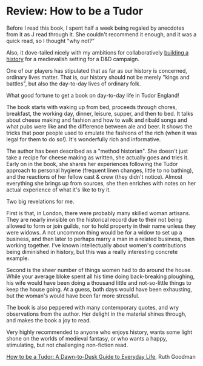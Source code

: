 # Review: How to be a Tudor

Before I read this book, I spent half a week being regaled by anecdotes from
it as J read through it. She couldn't recommend it enough, and it was a quick
read, so I thought "why not?"

Also, it dove-tailed nicely with my ambitions for collaboratively [building a
history](https://notes.jml.io/posts/2018-11-16-10:49.html) for a medievalish
setting for a D&D campaign.

One of our players has stipulated that as far as our history is concerned,
ordinary lives matter. That is, our history should not be merely "kings and
battles", but also the day-to-day lives of ordinary folk.

What good fortune to get a book on day-to-day life in Tudor England!

The book starts with waking up from bed, proceeds through chores, breakfast,
the working day, dinner, leisure, supper, and then to bed. It talks about
cheese making and fashion and how to walk and ribald songs and what pubs were
like and the difference between ale and beer. It shows the tricks that poor
people used to emulate the fashions of the rich (when it was legal for them to
do so!). It's wonderfully rich and informative.

The author has been described as a "method historian". She doesn't just take a
recipe for cheese making as written, she actually goes and tries it. Early on
in the book, she shares her experiences following the Tudor approach to
personal hygiene (frequent linen changes, little to no bathing), and the
reactions of her fellow cast & crew (they didn't notice). Almost everything
she brings up from sources, she then enriches with notes on her actual
experience of what it's like to try it.

Two big revelations for me.

First is that, in London, there were probably many skilled woman artisans.
They are nearly invisible on the historical record due to their not being
allowed to form or join guilds, nor to hold property in their name unless they
were widows. A not uncommon thing would be for a widow to set up a business,
and then later to perhaps marry a man in a related business, then working
together. I've known intellectually about women's contributions being
diminished in history, but this was a really interesting concrete example.

Second is the sheer number of things women had to do around the house. While
your average bloke spent all his time doing back-breaking ploughing, his wife
would have been doing a thousand little and not-so-little things to keep the
house going. At a guess, both days would have been exhausting, but the woman's
would have been far more stressful.

The book is also peppered with many contemporary quotes, and wry observations
from the author. Her delight in the material shines through, and makes the
book a joy to read.

Very highly recommended to anyone who enjoys history, wants some light shone
on the worlds of medieval fantasy, or who wants a happy, stimulating, but not
challenging non-fiction read.

[How to be a Tudor: A Dawn-to-Dusk Guide to Everyday
Life](https://www.amazon.co.uk/How-Tudor-Dawn-Dusk-Everyday-ebook/dp/B00X8ZFG7G/),
Ruth Goodman
